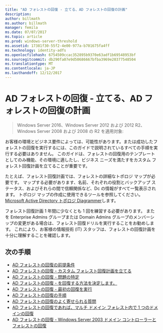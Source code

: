 ```yaml
---
title: "AD フォレストの回復 - 立てる、AD フォレストの回復の計画"
description: 
author: billmath
ms.author: billmath
manager: femila
ms.date: 07/07/2017
ms.topic: article
ms.prod: windows-server-threshold
ms.assetid: 17381f30-55f2-4e00-977a-b701675fa4ff
ms.technology: identity-adfs
ms.openlocfilehash: 6754509ccac352895b9370e63adf1b69548953bf
ms.sourcegitcommit: db290fa07e9d50686667bfba3969e20377548504
ms.translationtype: MT
ms.contentlocale: ja-JP
ms.lasthandoff: 12/12/2017
---
```

>
# <a name="ad-forest-recovery---devising-an-ad-forest-recovery-plan"></a>AD フォレストの回復 - 立てる、AD フォレストの回復の計画

>Windows Server 2016、Windows Server 2012 および 2012 R2、Windows Server 2008 および 2008 の R2 を適用対象:

お客様の環境とビジネス要件によっては、可能性があります。または成功したフォレストの回復を実行するには、このガイドで説明されているすべての手順を実行する必要はありません。 このガイドは、フォレストの回復用のテンプレートとしてのみ機能、その環境に適したし、ビジネス ニーズを満たすをカスタム フォレスト回復計画を立てることが重要です。  
  
 たとえば、フォレスト回復計画では、フォレストの詳細なトポロジ マップが必要です。 マップする必要があります、名前、それぞれの役割とバックアップ ステータス、およびそれらの間で信頼関係など、Dc の情報がすべて一覧表示されます。 トポロジ マップの作成に使用できるツールを参照してください。[Microsoft Active Directory トポロジ Diagrammer](https://www.microsoft.com/download/details.aspx?id=13380)します。  
  
 フォレスト回復計画 1 年間に少なくとも 1 回を練習する必要があります。 またを Enterprise Admins グループまたは Domain Admins グループのメンバーシップの変更がある場合は、フォレスト回復ドリルを実行することをお勧めします。 これにより、お客様の情報技術 (IT) スタッフは、フォレストの回復計画を十分に理解することを確認します。

## <a name="next-steps"></a>次の手順
-   [AD フォレストの回復の前提条件](AD-Forest-Recovery-Prerequisties.md)  
-   [AD フォレストの回復 - カスタム フォレスト回復計画を立てる](AD-Forest-Recovery-Devising-a-Plan.md)  
- [AD フォレストの回復 - 問題の特定](AD-Forest-Recovery-Identify-the-Problem.md)
-   [AD フォレストの回復 - を回復する方法を決定します。](AD-Forest-Recovery-Determine-how-to-Recover.md)
-   [AD フォレストの回復 - 最初の回復を実行](AD-Forest-Recovery-Perform-initial-recovery.md)  
-   [AD フォレストの回復の手順](AD-Forest-Recovery-Procedures.md)  
-   [AD フォレストの回復のよく寄せられる質問](AD-Forest-Recovery-FAQ.md)  
-   [AD フォレストの回復であれば、マルチ ドメイン フォレスト内で 1 つのドメインの回復](AD-Forest-Recovery-Single-Domain-in-Multidomain-Recovery.md)  
-   [AD フォレストの回復 - Windows Server 2003 ドメイン コントローラーとフォレストの回復](AD-Forest-Recovery-Windows-Server-2003.md) 
